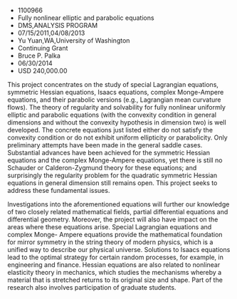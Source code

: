 
* 1100966
* Fully nonlinear elliptic and parabolic equations
* DMS,ANALYSIS PROGRAM
* 07/15/2011,04/08/2013
* Yu Yuan,WA,University of Washington
* Continuing Grant
* Bruce P. Palka
* 06/30/2014
* USD 240,000.00

This project concentrates on the study of special Lagrangian equations,
symmetric Hessian equations, Isaacs equations, complex Monge-Ampere equations,
and their parabolic versions (e.g., Lagrangian mean curvature flows). The theory
of regularity and solvability for fully nonlinear uniformly elliptic and
parabolic equations (with the convexity condition in general dimensions and
without the convexity hypothesis in dimension two) is well developed. The
concrete equations just listed either do not satisfy the convexity condition or
do not exhibit uniform ellipticity or parabolicity. Only preliminary attempts
have been made in the general saddle cases. Substantial advances have been
achieved for the symmetric Hessian equations and the complex Monge-Ampere
equations, yet there is still no Schauder or Calderon-Zygmund theory for these
equations; and surprisingly the regularity problem for the quadratic symmetric
Hessian equations in general dimension still remains open. This project seeks to
address these fundamental issues.

Investigations into the aforementioned equations will further our knowledge of
two closely related mathematical fields, partial differential equations and
differential geometry. Moreover, the project will also have impact on the areas
where these equations arise. Special Lagrangian equations and complex Monge-
Ampere equations provide the mathematical foundation for mirror symmetry in the
string theory of modern physics, which is a unified way to describe our physical
universe. Solutions to Isaacs equations lead to the optimal strategy for certain
random processes, for example, in engineering and finance. Hessian equations are
also related to nonlinear elasticity theory in mechanics, which studies the
mechanisms whereby a material that is stretched returns to its original size and
shape. Part of the research also involves participation of graduate students.

